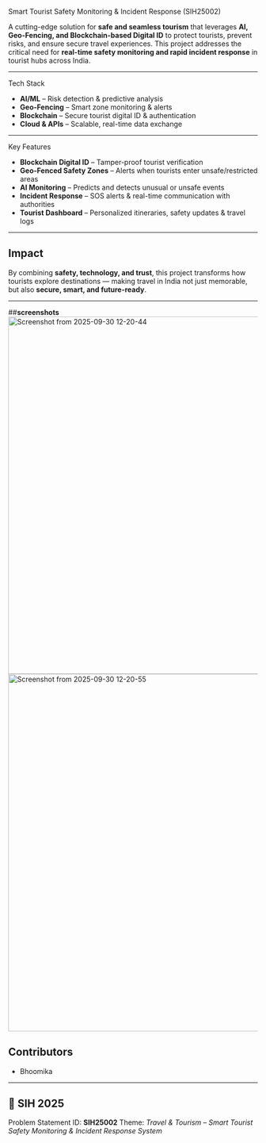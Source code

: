  Smart Tourist Safety Monitoring & Incident Response (SIH25002)

A cutting-edge solution for **safe and seamless tourism** that leverages **AI, Geo-Fencing, and Blockchain-based Digital ID** to protect tourists, prevent risks, and ensure secure travel experiences. This project addresses the critical need for **real-time safety monitoring and rapid incident response** in tourist hubs across India.

---

Tech Stack

* **AI/ML** – Risk detection & predictive analysis
* **Geo-Fencing** – Smart zone monitoring & alerts
* **Blockchain** – Secure tourist digital ID & authentication
* **Cloud & APIs** – Scalable, real-time data exchange
---
 Key Features

*  **Blockchain Digital ID** – Tamper-proof tourist verification
*  **Geo-Fenced Safety Zones** – Alerts when tourists enter unsafe/restricted areas
*  **AI Monitoring** – Predicts and detects unusual or unsafe events
*  **Incident Response** – SOS alerts & real-time communication with authorities
*  **Tourist Dashboard** – Personalized itineraries, safety updates & travel logs

---

## Impact

By combining **safety, technology, and trust**, this project transforms how tourists explore destinations — making travel in India not just memorable, but also **secure, smart, and future-ready**.

---

##**screenshots**
<img width="1438" height="721" alt="Screenshot from 2025-09-30 12-20-44" src="https://github.com/user-attachments/assets/5bce05b7-2186-4bcd-ad55-f527914007b6" />
<img width="1438" height="721" alt="Screenshot from 2025-09-30 12-20-55" src="https://github.com/user-attachments/assets/bb58a7a1-559a-4978-ab40-62a89d6ef67e" />


##  Contributors

* Bhoomika

---

## 📌 SIH 2025

Problem Statement ID: **SIH25002**
Theme: *Travel & Tourism – Smart Tourist Safety Monitoring & Incident Response System*
